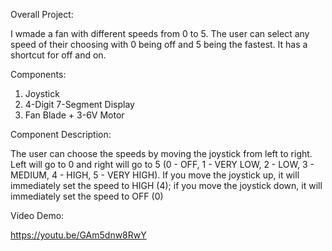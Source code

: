 Overall Project:

I wmade a fan with different speeds from 0 to 5. The user can select any
speed of their choosing with 0 being off and 5 being the fastest. It has a
shortcut for off and on.


Components:
1. Joystick
2. 4-Digit 7-Segment Display
3. Fan Blade + 3-6V Motor


Component Description:

The user can choose the speeds by moving the joystick from left to right. Left will
go to 0 and right will go to 5 (0 - OFF, 1 - VERY LOW, 2 - LOW, 3 - MEDIUM, 4 -
HIGH, 5 - VERY HIGH). If you move the joystick up, it will immediately set the
speed to HIGH (4); if you move the joystick down, it will immediately set the
speed to OFF (0)


Video Demo:

https://youtu.be/GAm5dnw8RwY
